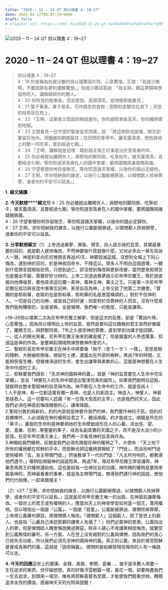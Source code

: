 ```yaml
---
title: "2020 – 11 – 24 QT 但以理書 4：19~27"
date: 2025-04-12T00:07:39+0800
draft: false
# original_url: https://cmtc.tw/2020-11-24-qt-%e4%bd%86%e4%bb%a5%e7%90%86%e6%9b%b8-4%ef%bc%9a1927
---
```


![2020 – 11 – 24 QT 但以理書 4：19~27](/images/qt.jpg   "2020 – 11 – 24 QT 但以理書 4：19~27")

# 2020 – 11 – 24 QT 但以理書 4：19~27

> 但以理書 4：19~27  
> 4：19 於是稱為伯提沙撒的但以理驚訝片時，心意驚惶。王說：「伯提沙撒啊，不要因夢和夢的講解驚惶。」伯提沙撒回答說：「我主啊，願這夢歸與恨惡你的人，講解歸與你的敵人。  
> 4：20 你所見的樹漸長，而且堅固，高得頂天，從地極都能看見；  
> 4：21 葉子華美，果子甚多，可作眾生的食物；田野的走獸住在其下；天空的飛鳥宿在枝上。  
> 4：22 「王啊，這漸長又堅固的樹就是你。你的威勢漸長及天，你的權柄管到地極。  
> 4：23 王既看見一位守望的聖者從天而降，說：『將這樹砍伐毀壞，樹丕卻要留在地內，用鐵圈和銅圈箍住；在田野的青草中，讓天露滴濕，使他與地上的獸一同吃草，直到經過七期。』  
> 4：24 「王啊，講解就是這樣：臨到我主我王的事是出於至高者的命。  
> 4：25 你必被趕出離開世人，與野地的獸同居，吃草如牛，被天露滴濕，且要經過七期。等你知道至高者在人的國中掌權，要將國賜與誰就賜與誰。  
> 4：26 守望者既吩咐存留樹丕，等你知道諸天掌權，以後你的國必定歸你。  
> 4：27 王啊，求你悅納我的諫言，以施行公義斷絕罪過，以憐憫窮人除掉罪孽，或者你的平安可以延長。」

**1.** **經文誦讀**

**2. 今天默想****經文**但 4：25 你必被趕出離開世人，與野地的獸同居，吃草如牛，被天露滴濕，且要經過七期。等你知道至高者在人的國中掌權，要將國賜與誰就賜與誰。  
4：26 守望者既吩咐存留樹丕，等你知道諸天掌權，以後你的國必定歸你。  
4：27 王啊，求你悅納我的諫言，以施行公義斷絕罪過，以憐憫窮人除掉罪孽，或者你的平安可以延長。

**3. 分享默想經文**（1）上帝透過異夢、異象、預言，向人啟示祂的旨意，其實最重要的目的，就是勸人趕快悔改，不然神要做什麼就做什麼，又何必多此一舉先告訴人一聲。神差約拿向尼尼微預言再過40天，神要毀滅這城，沒想到全城上下同心悔改，達到神的目的，於是神收回命令，不降這災。很多人不明白這個道理，一聽到什麼預言就開始恐慌，只想到逃亡，卻沒想到悔改與更新改變，當然歷來假預言也是層出不窮，需要好好分辨的。上帝二次透過異夢啟示尼布甲尼撒王，等於是直接向他傳福音，要他尋求這位獨一真神，萬神主神，萬主之王。只是第一次尼布甲尼撒在成功與安逸中漸漸忘記神，甚至自高為神，上帝又給了他第二次機會。「賞賜的是耶和華，收取的也是耶和華，耶和華的名是應當稱頌的。」對於不信神的人，一切是自己的功勞，或是自己的好運；但是對於信靠神的人而言，沒有什麼是我們能夠賺取的，全是恩典，全是憐憫，我們唯一的態度，只能是謙卑。

v19~26但以理第二次為尼布甲尼撒王解夢，但是這次的反應，卻是「驚訝片時，心意驚惶。」因為但以理明白上帝的旨意，竟然是要叫這位驕傲的君王突然好像瘋了，離開王位，與野獸同居，7年之久接受神的管教，直到學到功課才能回歸。  
一、從人的眼光來看，尼布甲尼撒王後來的確是瘋了，但是屬靈的人參透萬事，知道這是神的作為，是要興起環境熬煉管教神所愛的人。  
二、聖經形容尼布甲尼撒王在神手中將要像「樹不（音ㄋㄧㄝˋ）一樣」，意思是樹的殘幹。大樹被砍倒後，根留在土裡，還露出在外部的樹幹。再過7年的時間，又能夠恢復生機，但被煉淨過的生命，會生出謙卑與柔軟的心，這就是神想要在人生命中作成的工夫。  
三、耶穌要我們禱告：「先求神的國與神的義」，就是「神的旨意要在人生命中完全掌權」，並且「神要在人的生命中塑造出聖潔完美的屬性」。如果我們能明白這點，就能明白整本聖經神的旨意與作為。神不斷在人生命中的工作，就是告訴人：  
1.人不是神，有一位創造萬有獨一真神，也是人的創造主。神造人，神愛人，神甚至拯救人。這一切要叫人認識「有一位偉大至高的主宰」，也是我們的天父，因此我們必須在神面前悔改驕傲的心，謙卑降服。  
2.聖經分舊約與新約，約的內容就是神要作我們的神，我們要作神的子民。但約的具體條件，人必須服在神的權柄旨意之下，聽話順服，約才能成立。順服是外在的「果子」，裏面的生命則是神要把祂的生命模塑成形在人的心裏，活出信、望、愛、喜樂、忍耐…等聖靈的果子，成為名副其實的天國之子，而不是沒大沒小的小屁孩。在尼布甲尼撒王身上，我們再一次看見神的旨意與作為。  
3.神賜給我們權柄，前題是我們必須先降服在神的權柄之下。大使命：「天上地下所有的權柄都在耶穌的手中，而耶穌也把這權柄賞賜給了「門徒」，而且吩咐門徒使用權柄「去，為主帶領門徒。」然後教導下一代的門徒：「凡主所吩咐的，都教導他們遵守。」權柄從順服神的話語而來，再過7年，等尼布甲尼撒王學習謙卑，神樂意再將王的權柄還給他，這也是給每一位神兒女的功課。神所賜的權柄是要用來服事神的，而神最看重的事奉，就是為主帶領門徒，教導他們遵行神的話語，使他們代代相傳，一起來跟隨主！

（2）v27「王啊，求你悅納我的諫言，以施行公義斷絕罪過，以憐憫窮人除掉罪孽，或者你的平安可以延長。」這就是尼布甲尼撒王唯一的出路，在神面前謙卑悔改。一個世上的君王或有權柄的人，應當向天上的神來學習如何當一個王，善用權柄。但以理指出一個是「公義」、一個是「慈愛」。公義斷絕罪過、憐憫除掉罪孽。上帝用公義審判罪惡，用憐憫領人悔改。「憐憫窮人」這個窮人，除了是世上的窮人，也是指「心裏自己承認貧窮的謙卑人有福了！」他們必蒙神的恩惠。公義指出人的罪，但是憐憫給人機會悔改勝過罪惡，除非人硬心不肯謙卑相信悔改，就要受到公義無情的審判。另一方面，人在世上沒有絕對的公義與憐憫，因為我們的良心已經失去功能，所以我們必須先求神的國與神的義。真正的公義，來自於接受耶穌基督成為我們的義，這就是「因信稱義」，憐憫則是給願意相信悔改的人有一條路可以走。

**4. 今天的回應**這世上的健康、金錢、美貌、學問、宴樂…，幾乎是多數人用盡一生在追求的東西，但仔細想想，真的好像浮雲朝露一樣，曇花一現，卻要用盡我們一生去追求，到頭來一場空。唯有將耶穌基督為至寶，才能使我們輕看世物，轉眼追求永恆的價值，感謝神天天的光照與提醒！